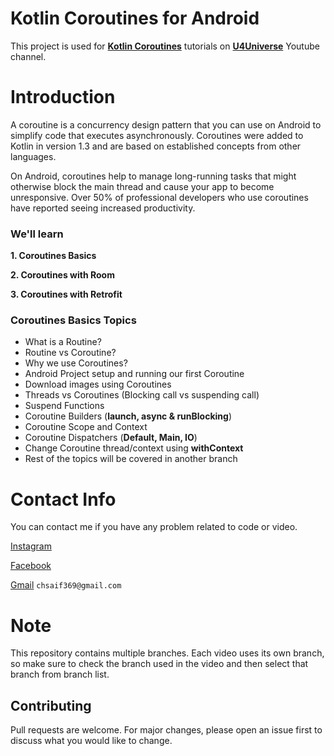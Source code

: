 # Kotlin Coroutines for Android

This project is used for **[Kotlin Coroutines](https://developer.android.com/kotlin/coroutines?gclsrc=aw.ds&&gclid=Cj0KCQjw-LOEBhDCARIsABrC0Tk4Du2iiyq88xodfFZpTh_bHpim_xKVpVwzgwz-ZwISXiWxEgIqVfcaAq3aEALw_wcB)** tutorials on **[U4Universe](https://www.youtube.com/u4universe)** Youtube channel.

# Introduction
A coroutine is a concurrency design pattern that you can use on Android to simplify code that executes asynchronously. Coroutines were added to Kotlin in version 1.3 and are based on established concepts from other languages.

On Android, coroutines help to manage long-running tasks that might otherwise block the main thread and cause your app to become unresponsive. Over 50% of professional developers who use coroutines have reported seeing increased productivity.

### We'll learn

**1. Coroutines Basics**

**2. Coroutines with Room**

**3. Coroutines with Retrofit**

### Coroutines Basics Topics

* What is a Routine?
* Routine vs Coroutine?
* Why we use Coroutines?
* Android Project setup and running our first Coroutine
* Download images using Coroutines
* Threads vs Coroutines (Blocking call vs suspending call)
* Suspend Functions
* Coroutine Builders (**launch, async & runBlocking**)
* Coroutine Scope and Context
* Coroutine Dispatchers (**Default, Main, IO**)
* Change Coroutine thread/context using **withContext**
* Rest of the topics will be covered in another branch 


# Contact Info
You can contact me if you have any problem related to code or video.

[Instagram](https://www.instagram.com/saifi369/)

[Facebook](https://www.facebook.com/saifi369)

[Gmail](chsaif369@gmail.com)  ```chsaif369@gmail.com```

# Note

This repository contains multiple branches. Each video uses its own branch, so make sure to check the branch used in the video and then select that branch from branch list.

## Contributing
Pull requests are welcome. For major changes, please open an issue first to discuss what you would like to change.
